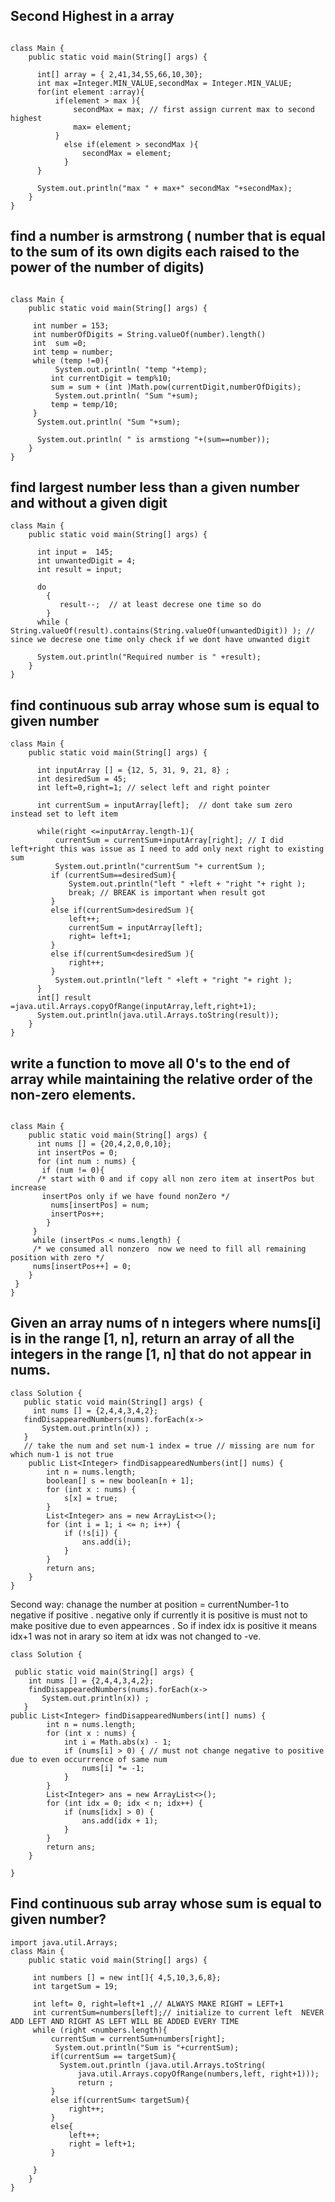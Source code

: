 ## Second Highest in a array 

```

class Main {
    public static void main(String[] args) {
      
      int[] array = { 2,41,34,55,66,10,30};
      int max =Integer.MIN_VALUE,secondMax = Integer.MIN_VALUE;
      for(int element :array){
          if(element > max ){
              secondMax = max; // first assign current max to second highest 
              max= element;
          }
            else if(element > secondMax ){
                secondMax = element;
            }
      }
      
      System.out.println("max " + max+" secondMax "+secondMax);
    }
}
```
## find a number is armstrong  ( number that is equal to the sum of its own digits each raised to the power of the number of digits)

```

class Main {
    public static void main(String[] args) {
      
     int number = 153;
     int numberOfDigits = String.valueOf(number).length()
     int  sum =0;
     int temp = number;
     while (temp !=0){
          System.out.println( "temp "+temp);
         int currentDigit = temp%10;
         sum = sum + (int )Math.pow(currentDigit,numberOfDigits);
          System.out.println( "Sum "+sum);
         temp = temp/10;
     }
      System.out.println( "Sum "+sum);
      
      System.out.println( " is armstiong "+(sum==number));
    }
}

```

## find largest number less than a given number and without a given digit

```
class Main {
    public static void main(String[] args) {

      int input =  145;
      int unwantedDigit = 4;
      int result = input;
      
      do
        {
           result--;  // at least decrese one time so do 
        }
      while ( String.valueOf(result).contains(String.valueOf(unwantedDigit)) ); // since we decrese one time only check if we dont have unwanted digit 
      
      System.out.println("Required number is " +result);
    }
}
```

## find continuous sub array whose sum is equal to given number

```
class Main {
    public static void main(String[] args) {
    
      int inputArray [] = {12, 5, 31, 9, 21, 8} ;
      int desiredSum = 45;
      int left=0,right=1; // select left and right pointer 
      
      int currentSum = inputArray[left];  // dont take sum zero instead set to left item
      
      while(right <=inputArray.length-1){
          currentSum = currentSum+inputArray[right]; // I did  left+right this was issue as I need to add only next right to existing sum 
          System.out.println("currentSum "+ currentSum );
         if (currentSum==desiredSum){
             System.out.println("left " +left + "right "+ right );
             break; // BREAK is important when result got 
         }
         else if(currentSum>desiredSum ){
             left++;
             currentSum = inputArray[left];
             right= left+1;
         }
         else if(currentSum<desiredSum ){
             right++;
         }
          System.out.println("left " +left + "right "+ right );
      }
      int[] result =java.util.Arrays.copyOfRange(inputArray,left,right+1);
      System.out.println(java.util.Arrays.toString(result));
    }
}

```

## write a function to move all 0's to the end of array while maintaining the relative order of the non-zero elements.

```

class Main {
    public static void main(String[] args) {
      int nums [] = {20,4,2,0,0,10};
      int insertPos = 0;
      for (int num : nums) {
       if (num != 0){ 
      /* start with 0 and if copy all non zero item at insertPos but increase
       insertPos only if we have found nonZero */
         nums[insertPos] = num;
         insertPos++;
        }
     }
     while (insertPos < nums.length) { 
     /* we consumed all nonzero  now we need to fill all remaining position with zero */
     nums[insertPos++] = 0;
    }
 }
}

```

## Given an array nums of n integers where nums[i] is in the range [1, n], return an array of all the integers in the range [1, n] that do not appear in nums.

```
class Solution {
   public static void main(String[] args) {
     int nums [] = {2,4,4,3,4,2};
   findDisappearedNumbers(nums).forEach(x->
       System.out.println(x)) ;
   }
   // take the num and set num-1 index = true // missing are num for which num-1 is not true 
    public List<Integer> findDisappearedNumbers(int[] nums) {
        int n = nums.length; 
        boolean[] s = new boolean[n + 1];
        for (int x : nums) {
            s[x] = true;
        }
        List<Integer> ans = new ArrayList<>();
        for (int i = 1; i <= n; i++) {
            if (!s[i]) {
                ans.add(i);
            }
        }
        return ans;
    }
}
```

Second way: chanage the number at position = currentNumber-1  to negative if positive . 
negative only if currently it is positive is must not to make positive  due to even appearnces .
So if index idx is positive it means idx+1 was not in arary so item at idx was not changed to -ve.

```
class Solution {

 public static void main(String[] args) {
    int nums [] = {2,4,4,3,4,2};
    findDisappearedNumbers(nums).forEach(x->
       System.out.println(x)) ;
   }
public List<Integer> findDisappearedNumbers(int[] nums) {
        int n = nums.length;
        for (int x : nums) {
            int i = Math.abs(x) - 1;
            if (nums[i] > 0) { // must not change negative to positive due to even occurrrence of same num
                nums[i] *= -1;
            }
        }
        List<Integer> ans = new ArrayList<>();
        for (int idx = 0; idx < n; idx++) {
            if (nums[idx] > 0) {
                ans.add(idx + 1);
            }
        }
        return ans;
    }
    
}
```
## Find continuous sub array whose sum is equal to given number?

```
import java.util.Arrays;
class Main {
    public static void main(String[] args) {
     
     int numbers [] = new int[]{ 4,5,10,3,6,8};
     int targetSum = 19;

     int left= 0, right=left+1 ,// ALWAYS MAKE RIGHT = LEFT+1
     int currentSum=numbers[left];// initialize to current left  NEVER ADD LEFT AND RIGHT AS LEFT WILL BE ADDED EVERY TIME 
     while (right <numbers.length){
         currentSum = currentSum+numbers[right];
          System.out.println("Sum is "+currentSum);
         if(currentSum == targetSum){
           System.out.println (java.util.Arrays.toString(
               java.util.Arrays.copyOfRange(numbers,left, right+1)));
               return ;
         }
         else if(currentSum< targetSum){
             right++;
         }
         else{
             left++;
             right = left+1;
         }
         
     }
    }
}
```
